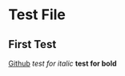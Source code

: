 # Test File
## First Test
[Github](https://www.github.com "Github home")
_test for italic_
**test for bold**

